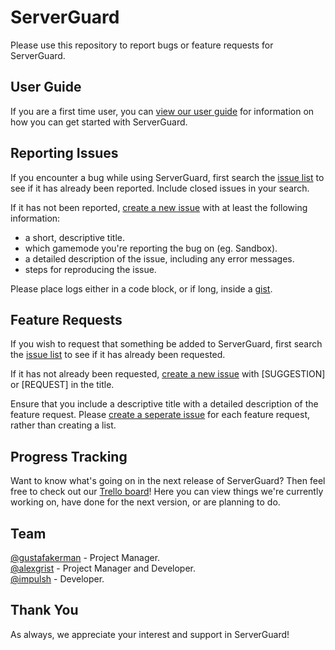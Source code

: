 ServerGuard
===========

Please use this repository to report bugs or feature requests for ServerGuard.

User Guide
----------

If you are a first time user, you can [view our user guide](https://github.com/alexgrist/ServerGuard/wiki/User-Guide) for information on how you can get started with ServerGuard.

Reporting Issues
----------------

If you encounter a bug while using ServerGuard, first search the [issue list](https://github.com/alexgrist/ServerGuard/issues) to see if it has already been reported. Include closed issues in your search.

If it has not been reported, [create a new issue](https://github.com/alexgrist/ServerGuard/issues/new) with at least the following information:

- a short, descriptive title.
- which gamemode you're reporting the bug on (eg. Sandbox).
- a detailed description of the issue, including any error messages.
- steps for reproducing the issue.

Please place logs either in a code block, or if long, inside a [gist](https://gist.github.com).

Feature Requests
----------------

If you wish to request that something be added to ServerGuard, first search the [issue list](https://github.com/alexgrist/ServerGuard/issues) to see if it has already been requested.

If it has not already been requested, [create a new issue](https://github.com/alexgrist/ServerGuard/issues/new) with [SUGGESTION] or [REQUEST] in the title.

Ensure that you include a descriptive title with a detailed description of the feature request.
Please [create a seperate issue](https://github.com/alexgrist/ServerGuard/issues/new) for each feature request, rather than creating a list.

Progress Tracking
-----------------

Want to know what's going on in the next release of ServerGuard? Then feel free to check out our [Trello board](https://trello.com/b/aaDkdWdy/serverguard)! Here you can view things we're currently working on, have done for the next version, or are planning to do.

Team
-------------------

[@gustafakerman](https://github.com/gustafakerman) - Project Manager.  
[@alexgrist](https://github.com/alexgrist) - Project Manager and Developer.  
[@impulsh](https://github.com/impulsh) - Developer.

Thank You
-------------------

As always, we appreciate your interest and support in ServerGuard!
